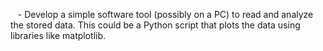    - Develop a simple software tool (possibly on a PC) to read and analyze the stored data. This could be a Python script that plots the data using libraries like matplotlib.